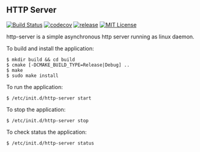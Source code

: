 HTTP Server
-----------

[![Build Status][travis-badge]][travis-link]
[![codecov][codecov-badge]][codecov-link]
[![release][release-badge]][release-link]
[![MIT License][license-badge]][license-link]

[travis-badge]:     https://travis-ci.org/pashinov/http-server.svg?branch=master
[travis-link]:      https://travis-ci.org/pashinov/http-server
[codecov-badge]:    https://codecov.io/gh/pashinov/http-server/branch/master/graph/badge.svg
[codecov-link]:     https://codecov.io/gh/pashinov/http-server
[release-badge]:    https://img.shields.io/badge/release-v1.0.0-blue.svg
[release-link]:     https://github.com/pashinov/http-server/releases
[license-badge]:    https://img.shields.io/badge/License-MIT-yellow.svg
[license-link]:     https://github.com/pashinov/http-server/blob/master/LICENSE

http-server is a simple asynchronous http server running as linux daemon.

To build and install the application:
```
$ mkdir build && cd build
$ cmake [-DCMAKE_BUILD_TYPE=Release|Debug] ..
$ make
$ sudo make install
```

To run the application:
```
$ /etc/init.d/http-server start
```

To stop the application:
```
$ /etc/init.d/http-server stop
```

To check status the application:
```
$ /etc/init.d/http-server status
```
